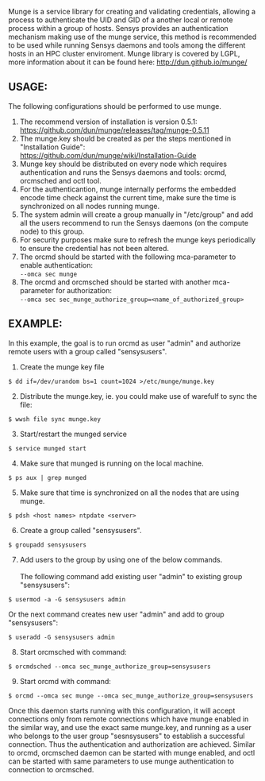 Munge is a service library for creating and validating credentials, allowing a process to authenticate the UID and GID of a another local or remote process within a group of hosts. Sensys provides an authentication mechanism making use of the munge service, this method is recommended to be used while running Sensys daemons and tools among the different hosts in an HPC cluster enviroment. Munge library is covered by LGPL, more information about it can be found here: http://dun.github.io/munge/

## USAGE:
The following configurations should be performed to use munge.

1. The recommend version of installation is version 0.5.1:<br /> https://github.com/dun/munge/releases/tag/munge-0.5.11
2. The munge.key should be created as per the steps mentioned in "Installation Guide":<br /> https://github.com/dun/munge/wiki/Installation-Guide
3. Munge key should be distributed on every node which requires authentication and runs the Sensys daemons and tools: orcmd, orcmsched and octl tool.
4. For the authenticantion, munge internally performs the embedded encode time check against the current time, make sure the time is synchronized on all nodes running munge.
5. The system admin will create a group manually in "/etc/group" and add all the users recommend to run the Sensys daemons (on the compute node) to this group.
6. For security purposes make sure to refresh the munge keys periodically to ensure the credential has not been altered.
7. The orcmd should be started with the following mca-parameter to enable authentication:<br /> ```--omca sec munge```
8. The orcmd and orcmsched should be started with another mca-parameter for authorization: <br />
```--omca sec sec_munge_authorize_group=<name_of_authorized_group>```

## EXAMPLE:
In this example, the goal is to run orcmd as user "admin" and authorize remote users with a group called "sensysusers".

1. Create the munge key file
```
$ dd if=/dev/urandom bs=1 count=1024 >/etc/munge/munge.key
```
2. Distribute the munge.key, ie. you could make use of warefulf to sync the file:
```
$ wwsh file sync munge.key
```
3. Start/restart the munged service
```
$ service munged start
```
4. Make sure that munged is running on the local machine.
```
$ ps aux | grep munged
```
5. Make sure that time is synchronized on all the nodes that are using munge.
```
$ pdsh <host names> ntpdate <server>
```
6. Create a group called "sensysusers".
```
$ groupadd sensysusers
```
7. Add users to the group by using one of the below commands.<br /><br />The following command add existing user "admin" to existing group "sensysusers":
```
$ usermod -a -G sensysusers admin
```
Or the next command creates new user "admin" and add to group "sensysusers":
```
$ useradd -G sensysusers admin
```
8. Start orcmsched with command:
```
$ orcmdsched --omca sec_munge_authorize_group=sensysusers
```
9. Start orcmd with command:
```
$ orcmd --omca sec munge --omca sec_munge_authorize_group=sensysusers
```

Once this daemon starts running with this configuration, it will accept connections only from remote connections which have munge enabled in the similar way, and use the exact same munge.key, and running as a user who belongs to the user group "sesnsysusers" to establish a successful connection. Thus the authentication and authorization are achieved.
Similar to orcmd, orcmsched daemon can be started with munge enabled, and octl can be started with same parameters to use munge authentication to connection to orcmsched.
